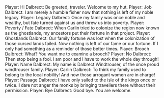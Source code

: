 Player: Hi
Dalbrect: Be greeted, traveler. Welcome to my hut.
Player: Job
Dalbrect: I am merely a humble fisher now that nothing is left of my noble legacy.
Player: Legacy
Dalbrect: Once my family was once noble and wealthy, but fate turned against us and threw us into poverty.
Player: Poverty / Fate
Dalbrect: When Carlin tried to colonize the region now known as the ghostlands, my ancestors put their fortune in that project.
Player: Ghostlands
Dalbrect: Our family fortune was lost when the colonization of those cursed lands failed. Now nothing is left of our fame or our fortune. If I only had something as a reminder of those better times. <sigh>
Player: Brooch
Dalbrect: What? You want me to examine a brooch?
Player: No
Dalbrect: Then stop being a fool. I am poor and I have to work the whole day through!
Player: Name
Dalbrect: My name is Dalbrect Windtrouser, of the once proud windtrouser family.
Player: Carlin
Dalbrect: To think my family used to belong to the local nobility! And now those arrogant women are in charge!
Player: Passage
Dalbrect: I have only sailed to the isle of the kings once or twice. I dare not anger the monks by bringing travellers there without their permission.
Player: Bye
Dalbrect: Good bye. You are welcome.